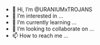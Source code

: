 - 👋 Hi, I’m @URANIUMxTROJANS
- 👀 I’m interested in ...
- 🌱 I’m currently learning ...
- 💞️ I’m looking to collaborate on ...
- 📫 How to reach me ...

<!---
URANIUMxTROJANS/URANIUMxTROJANS is a ✨ special ✨ repository because its `README.md` (this file) appears on your GitHub profile.
You can click the Preview link to take a look at your changes.
--->

